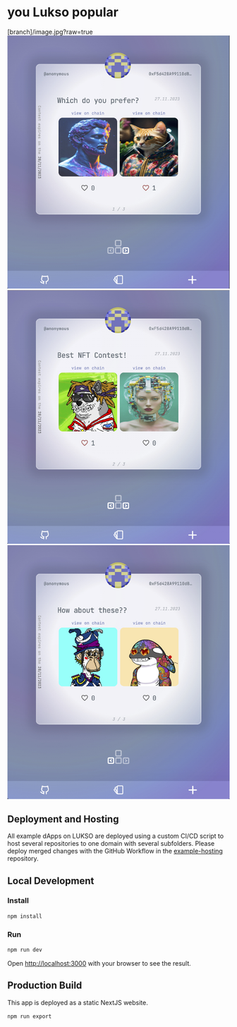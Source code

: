 # you Lukso popular
[branch]/image.jpg?raw=true
![Demo Picture 1](https://github.com/tommyet/lukso/blob/main/img/demo-pic-1.png)
![Demo Picture 2](https://github.com/tommyet/lukso/blob/main/img/demo-pic-2.png)
![Demo Picture 3](https://github.com/tommyet/lukso/blob/main/img/demo-pic-3.png)

## Deployment and Hosting

All example dApps on LUKSO are deployed using a custom CI/CD script to host several repositories to one domain with several subfolders. Please deploy merged changes with the GitHub Workflow in the [example-hosting](https://github.com/lukso-network/example-hosting) repository.

## Local Development

### Install

```bash
npm install
```

### Run

```bash
npm run dev
```

Open [http://localhost:3000](http://localhost:3000) with your browser to see the result.

## Production Build

This app is deployed as a static NextJS website.

```bash
npm run export
```
